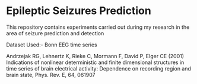 # Epileptic Seizures Prediction
This repository contains experiments carried out during my research in the area of seizure prediction and detection

Dataset Used:- Bonn EEG time series

Andrzejak RG, Lehnertz K, Rieke C, Mormann F, David P, Elger CE (2001) Indications of nonlinear deterministic and finite dimensional structures in time series of brain electrical activity: Dependence on recording region and brain state, Phys. Rev. E, 64, 061907
